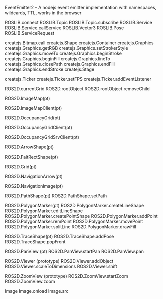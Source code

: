 EventEmitter2 - A nodejs event emitter implementation with namespaces, wildcards, TTL, works in the browser



ROSLIB.connect
ROSLIB.Topic
ROSLIB.Topic.subscribe
ROSLIB.Service
ROSLIB.Service.callService
ROSLIB.Vector3
ROSLIB.Pose
ROSLIB.ServiceRequest


createjs.Bitmap.call
createjs.Shape
createjs.Container
createjs.Graphics
createjs.Graphics.getRGB
createjs.Graphics.setStrokerStyle
createjs.Graphics.moveTo
createjs.Graphics.beginStroke
createjs.Graphics.beginFill
createjs.Graphics.lineTo
createjs.Graphics.closePath
createjs.Graphics.endFill
createjs.Graphics.endStroke
createjs.Stage

createjs.Ticker
createjs.Ticker.setFPS
createjs.Ticker.addEventListener


ROS2D.currentGrid
ROS2D.rootObject
ROS2D.rootObject.removeChild

ROS2D.ImageMap(pt)

ROS2D.ImageMapClient(pt)

ROS2D.OccupancyGrid(pt)

ROS2D.OccupancyGridClient(pt)

ROS2D.OccupancyGridSrvClient(pt)

ROS2D.ArrowShape(pt)

ROS2D.FaltRectShape(pt)

ROS2D.Grid(pt)

ROS2D.NavigationArrow(pt)

ROS2D.NavigationImage(pt)

ROS2D.PathShape(pt)
ROS2D.PathShape.setPath

ROS2D.PolygonMarker(pt)
ROS2D.PolygonMarker.createLineShape
ROS2D.PolygonMarker.editLineShape
ROS2D.PolygonMarker.createPointShape
ROS2D.PolygonMarker.addPoint
ROS2D.PolygonMarker.remPoint
ROS2D.PolygonMarker.movePoint
ROS2D.PolygonMarker.splitLine
ROS2D.PolygonMarker.drawFill

ROS2D.TraceShape(pt)
ROS2D.TraceShape.addPose
ROS2D.TraceShape.popFront

ROS2D.PanView (pt)
ROS2D.PanView.startPan
ROS2D.PanView.pan

ROS2D.Viewer (prototype)
ROS2D.Viewer.addObject
ROS2D.Viewer.scaleToDimensions
ROS2D.Viewer.shift

ROS2D.ZoomView (prototype)
ROS2D.ZoomView.startZoom
ROS2D.ZoomView.zoom

Image
Image.onload
Image.src